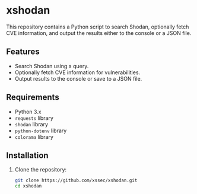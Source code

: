# xshodan

This repository contains a Python script to search Shodan, optionally fetch CVE information, and output the results either to the console or a JSON file.

## Features

- Search Shodan using a query.
- Optionally fetch CVE information for vulnerabilities.
- Output results to the console or save to a JSON file.

## Requirements

- Python 3.x
- `requests` library
- `shodan` library
- `python-dotenv` library
- `colorama` library

## Installation

1. Clone the repository:
   ```bash
   git clone https://github.com/xssec/xshodan.git
   cd xshodan
